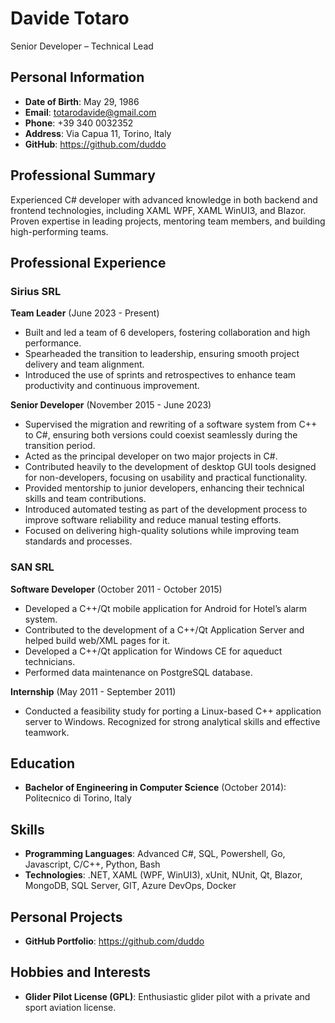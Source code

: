 
# Davide Totaro
Senior Developer – Technical Lead

## Personal Information
- **Date of Birth**: May 29, 1986
- **Email**: totarodavide@gmail.com
- **Phone**: +39 340 0032352
- **Address**: Via Capua 11, Torino, Italy
- **GitHub**: https://github.com/duddo

## Professional Summary
Experienced C# developer with advanced knowledge in both backend and frontend technologies, including XAML WPF, XAML WinUI3, and Blazor. Proven expertise in leading projects, mentoring team members, and building high-performing teams.

## Professional Experience

### Sirius SRL
**Team Leader** (June 2023 - Present)

- Built and led a team of 6 developers, fostering collaboration and high performance.
- Spearheaded the transition to leadership, ensuring smooth project delivery and team alignment.
- Introduced the use of sprints and retrospectives to enhance team productivity and continuous improvement.

**Senior Developer** (November 2015 - June 2023)
- Supervised the migration and rewriting of a software system from C++ to C#, ensuring both versions could coexist seamlessly during the transition period.
- Acted as the principal developer on two major projects in C#.
- Contributed heavily to the development of desktop GUI tools designed for non-developers, focusing on usability and practical functionality.
- Provided mentorship to junior developers, enhancing their technical skills and team contributions.
- Introduced automated testing as part of the development process to improve software reliability and reduce manual testing efforts.
- Focused on delivering high-quality solutions while improving team standards and processes.

### SAN SRL
**Software Developer** (October 2011 - October 2015)
- Developed a C++/Qt mobile application for Android for Hotel’s alarm system.
- Contributed to the development of a C++/Qt Application Server and helped build web/XML pages for it.
- Developed a C++/Qt application for Windows CE for aqueduct technicians.
- Performed data maintenance on PostgreSQL database.

**Internship** (May 2011 - September 2011)
- Conducted a feasibility study for porting a Linux-based C++ application server to Windows. Recognized for strong analytical skills and effective teamwork.

## Education
* **Bachelor of Engineering in Computer Science** (October 2014): Politecnico di Torino, Italy

## Skills
- **Programming Languages**: Advanced C#, SQL, Powershell, Go, Javascript, C/C++, Python, Bash
- **Technologies**: .NET, XAML (WPF, WinUI3), xUnit, NUnit, Qt, Blazor, MongoDB, SQL Server, GIT, Azure DevOps, Docker

## Personal Projects
- **GitHub Portfolio**: https://github.com/duddo

## Hobbies and Interests
- **Glider Pilot License (GPL)**: Enthusiastic glider pilot with a private and sport aviation license.
